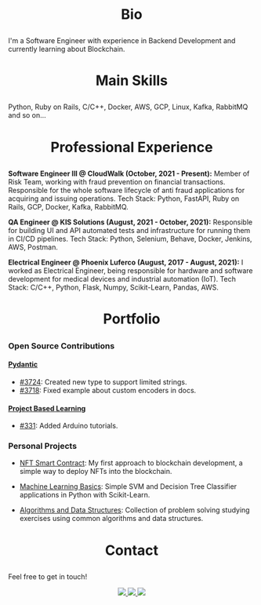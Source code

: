 # <p align="center"> Bio </p>

I'm a Software Engineer with experience in Backend Development and currently learning about Blockchain.

# <p align="center"> Main Skills </p>

Python, Ruby on Rails, C/C++, Docker, AWS, GCP, Linux, Kafka, RabbitMQ and so on...

# <p align="center"> Professional Experience </p>

**Software Engineer III @ CloudWalk (October, 2021 - Present):** Member of Risk Team, working with fraud prevention on financial transactions. Responsible for the whole software lifecycle of anti fraud applications for acquiring and issuing operations. Tech Stack: Python, FastAPI, Ruby on Rails, GCP, Docker, Kafka, RabbitMQ.

**QA Engineer @ KIS Solutions (August, 2021 - October, 2021):** Responsible for building UI and API automated tests and infrastructure for running them in CI/CD pipelines. Tech Stack: Python, Selenium, Behave, Docker, Jenkins, AWS, Postman.

**Electrical Engineer @ Phoenix Luferco (August, 2017 - August, 2021):** I worked as Electrical Engineer, being responsible for hardware and software development for medical devices and industrial automation (IoT). Tech Stack: C/C++, Python, Flask, Numpy, Scikit-Learn, Pandas, AWS.

# <p align="center"> Portfolio </p>

### Open Source Contributions

#### [Pydantic](https://github.com/samuelcolvin/pydantic)
- [#3724](https://github.com/samuelcolvin/pydantic/pull/3724): Created new type to support limited strings.
- [#3718](https://github.com/samuelcolvin/pydantic/pull/3718): Fixed example about custom encoders in docs.

#### [Project Based Learning](https://github.com/practical-tutorials/project-based-learning)
- [#331](https://github.com/practical-tutorials/project-based-learning/pull/331): Added Arduino tutorials.

### Personal Projects

- [NFT Smart Contract](https://github.com/lucastosetto/nft-genesis): My first approach to blockchain development, a simple way to deploy NFTs into the blockchain.

- [Machine Learning Basics](https://github.com/lucastosetto/machine-learning-basics): Simple SVM and Decision Tree Classifier applications in Python with Scikit-Learn. 

- [Algorithms and Data Structures](https://github.com/lucastosetto/algorithms-data-structures): Collection of problem solving studying exercises using common algorithms and data structures.
    
# <p align="center"> Contact </p>

Feel free to get in touch!

<p align="center">

<a href="https://www.linkedin.com/in/lucastosettomorvillo" alt="linkedin" target="_blank">
 <img src="https://img.shields.io/badge/LinkedIn-0077B5?style=for-the-badge&logo=linkedin&logoColor=white">
</a>

<a href="https://wa.me/5516981346245" alt="WhatsApp" target="_blank">
 <img src="https://img.shields.io/badge/WhatsApp-25D366?style=for-the-badge&logo=whatsapp&logoColor=white"/>
</a>

<a href="mailto:lucastosetto@outlook.com" alt="Outlook" target="_blank">
 <img src="https://img.shields.io/badge/Microsoft_Outlook-0078D4?style=for-the-badge&logo=microsoft-outlook&logoColor=white"/>
</a>

 </p>
